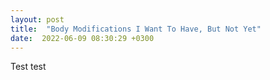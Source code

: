 ```yaml
---
layout: post
title:  "Body Modifications I Want To Have, But Not Yet"
date:  2022-06-09 08:30:29 +0300
---
```


Test test
